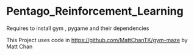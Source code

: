 # Pentago_Reinforcement_Learning

Requires to install gym , pygame and their dependencies

This Project uses code in https://github.com/MattChanTK/gym-maze by Matt Chan
